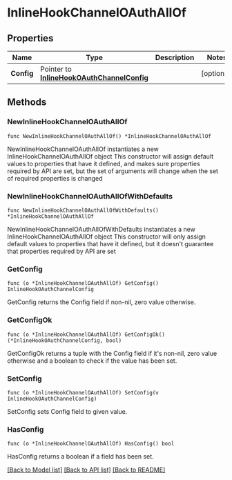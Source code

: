# InlineHookChannelOAuthAllOf

## Properties

Name | Type | Description | Notes
------------ | ------------- | ------------- | -------------
**Config** | Pointer to [**InlineHookOAuthChannelConfig**](InlineHookOAuthChannelConfig.md) |  | [optional] 

## Methods

### NewInlineHookChannelOAuthAllOf

`func NewInlineHookChannelOAuthAllOf() *InlineHookChannelOAuthAllOf`

NewInlineHookChannelOAuthAllOf instantiates a new InlineHookChannelOAuthAllOf object
This constructor will assign default values to properties that have it defined,
and makes sure properties required by API are set, but the set of arguments
will change when the set of required properties is changed

### NewInlineHookChannelOAuthAllOfWithDefaults

`func NewInlineHookChannelOAuthAllOfWithDefaults() *InlineHookChannelOAuthAllOf`

NewInlineHookChannelOAuthAllOfWithDefaults instantiates a new InlineHookChannelOAuthAllOf object
This constructor will only assign default values to properties that have it defined,
but it doesn't guarantee that properties required by API are set

### GetConfig

`func (o *InlineHookChannelOAuthAllOf) GetConfig() InlineHookOAuthChannelConfig`

GetConfig returns the Config field if non-nil, zero value otherwise.

### GetConfigOk

`func (o *InlineHookChannelOAuthAllOf) GetConfigOk() (*InlineHookOAuthChannelConfig, bool)`

GetConfigOk returns a tuple with the Config field if it's non-nil, zero value otherwise
and a boolean to check if the value has been set.

### SetConfig

`func (o *InlineHookChannelOAuthAllOf) SetConfig(v InlineHookOAuthChannelConfig)`

SetConfig sets Config field to given value.

### HasConfig

`func (o *InlineHookChannelOAuthAllOf) HasConfig() bool`

HasConfig returns a boolean if a field has been set.


[[Back to Model list]](../README.md#documentation-for-models) [[Back to API list]](../README.md#documentation-for-api-endpoints) [[Back to README]](../README.md)


